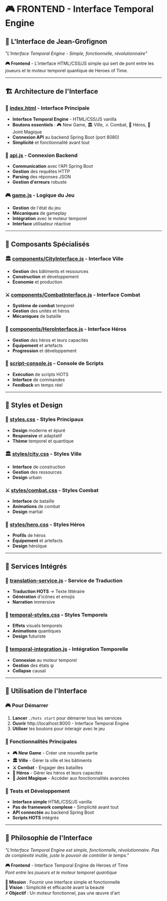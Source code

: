 # 🎮 **FRONTEND - Interface Temporal Engine**

## 🌟 **L'Interface de Jean-Grofignon**

*"L'Interface Temporal Engine - Simple, fonctionnelle, révolutionnaire"*

**🎮 Frontend** - L'interface HTML/CSS/JS simple qui sert de pont entre les joueurs et le moteur temporel quantique de Heroes of Time.

---

## 🏗️ **Architecture de l'Interface**

### 🎯 **[index.html](index.html)** - Interface Principale
- **Interface Temporal Engine** - HTML/CSS/JS vanilla
- **Boutons essentiels** : 🎮 New Game, 🏛️ Ville, ⚔️ Combat, 👤 Héros, 🚬 Joint Magique
- **Connexion API** au backend Spring Boot (port 8080)
- **Simplicité** et fonctionnalité avant tout

### 🔧 **[api.js](api.js)** - Connexion Backend
- **Communication** avec l'API Spring Boot
- **Gestion** des requêtes HTTP
- **Parsing** des réponses JSON
- **Gestion d'erreurs** robuste

### 🎮 **[game.js](game.js)** - Logique du Jeu
- **Gestion** de l'état du jeu
- **Mécaniques** de gameplay
- **Intégration** avec le moteur temporel
- **Interface** utilisateur réactive

---

## 📁 **Composants Spécialisés**

### 🏛️ **[components/CityInterface.js](components/CityInterface.js)** - Interface Ville
- **Gestion** des bâtiments et ressources
- **Construction** et développement
- **Économie** et production

### ⚔️ **[components/CombatInterface.js](components/CombatInterface.js)** - Interface Combat
- **Système de combat** temporel
- **Gestion** des unités et héros
- **Mécaniques** de bataille

### 👤 **[components/HeroInterface.js](components/HeroInterface.js)** - Interface Héros
- **Gestion** des héros et leurs capacités
- **Équipement** et artefacts
- **Progression** et développement

### 🎨 **[script-console.js](script-console.js)** - Console de Scripts
- **Exécution** de scripts HOTS
- **Interface** de commandes
- **Feedback** en temps réel

---

## 🎨 **Styles et Design**

### 🎨 **[styles.css](styles.css)** - Styles Principaux
- **Design** moderne et épuré
- **Responsive** et adaptatif
- **Thème** temporel et quantique

### 🏛️ **[styles/city.css](styles/city.css)** - Styles Ville
- **Interface** de construction
- **Gestion** des ressources
- **Design** urbain

### ⚔️ **[styles/combat.css](styles/combat.css)** - Styles Combat
- **Interface** de bataille
- **Animations** de combat
- **Design** martial

### 👤 **[styles/hero.css](styles/hero.css)** - Styles Héros
- **Profils** de héros
- **Équipement** et artefacts
- **Design** héroïque

---

## 🔮 **Services Intégrés**

### 🌟 **[translation-service.js](translation-service.js)** - Service de Traduction
- **Traduction HOTS** → Texte littéraire
- **Génération** d'icônes et emojis
- **Narration** immersive

### 🎨 **[temporal-styles.css](temporal-styles.css)** - Styles Temporels
- **Effets** visuels temporels
- **Animations** quantiques
- **Design** futuriste

### 🔮 **[temporal-integration.js](temporal-integration.js)** - Intégration Temporelle
- **Connexion** au moteur temporel
- **Gestion** des états ψ
- **Collapse** causal

---

## 🚀 **Utilisation de l'Interface**

### 🎮 **Pour Démarrer**
1. **Lancer** `./hots start` pour démarrer tous les services
2. **Ouvrir** http://localhost:8000 - Interface Temporal Engine
3. **Utiliser** les boutons pour interagir avec le jeu

### 🎯 **Fonctionnalités Principales**
- **🎮 New Game** - Créer une nouvelle partie
- **🏛️ Ville** - Gérer la ville et les bâtiments
- **⚔️ Combat** - Engager des batailles
- **👤 Héros** - Gérer les héros et leurs capacités
- **🚬 Joint Magique** - Accéder aux fonctionnalités avancées

### 🧪 **Tests et Développement**
- **Interface simple** HTML/CSS/JS vanilla
- **Pas de framework complexe** - Simplicité avant tout
- **API connectée** au backend Spring Boot
- **Scripts HOTS** intégrés

---

## 🌟 **Philosophie de l'Interface**

*"L'Interface Temporal Engine est simple, fonctionnelle, révolutionnaire. Pas de complexité inutile, juste le pouvoir de contrôler le temps."*

**🎮 Frontend** - Interface Temporal Engine de Heroes of Time  
*Pont entre les joueurs et le moteur temporel quantique*

**🎯 Mission** : Fournir une interface simple et fonctionnelle  
**🌟 Vision** : Simplicité et efficacité avant la beauté  
**⚡ Objectif** : Un moteur fonctionnel, pas une œuvre d'art
